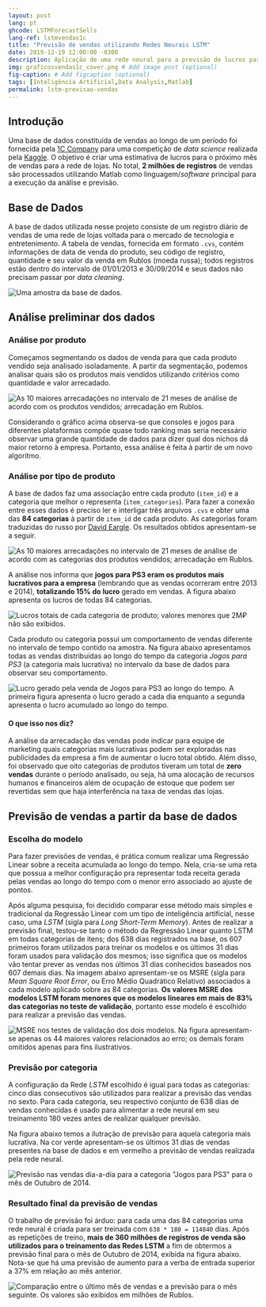 ```yaml
---
layout: post
lang: pt
ghcode: LSTMForecastSells
lang-ref: lstmvendas1c
title: "Previsão de vendas utilizando Redes Neurais LSTM"
date: 2019-12-19 12:00:00 -0300
description: Aplicação de uma rede neural para a previsão de lucros para o mês seguinte de uma grande loja de eletrônicos.
img: graficosvendas1c_cover.png # Add image post (optional)
fig-caption: # Add figcaption (optional)
tags: [Inteligência Artificial,Data Analysis,Matlab]
permalink: lstm-previsao-vendas
---
```

## Introdução
Uma base de dados constituída de vendas ao longo de um período foi fornecida pela [1C Company](http://www.1c.com/) para uma competição de *data science* realizada pela [Kaggle](https://www.kaggle.com/). O objetivo é criar uma estimativa de lucros para o próximo mês de vendas para a rede de lojas. No total, **2 milhões de registros** de vendas são processados utilizando Matlab como linguagem/*software* principal para a execução da análise e previsão.

## Base de Dados
A base de dados utilizada nesse projeto consiste de um registro diário de vendas de uma rede de lojas voltada para o mercado de tecnologia e entretenimento. A tabela de vendas, fornecida em formato ```.cvs```, contém informações de data de venda do produto, seu código de registro, quantidade e seu valor da venda em Rublos (moeda russa); todos registros estão dentro do intervalo de 01/01/2013 e 30/09/2014 e seus dados não precisam passar por *data cleaning*.

![Uma amostra da base de dados.]({{site.baseurl}}/assets/img/1CPS-exemplo.png)

## Análise preliminar dos dados
### Análise por produto
Começamos segmentando os dados de venda para que cada produto vendido seja analisado isoladamente. A partir da segmentação, podemos analisar quais são os produtos mais vendidos utilizando critérios como quantidade e valor arrecadado.

![As 10 maiores arrecadações no intervalo de 21 meses de análise de acordo com os produtos vendidos; arrecadação em Rublos.]({{site.baseurl}}/assets/img/graficosvendas1c_top10-profits.png)

Considerando o gráfico acima observa-se que consoles e jogos para diferentes plataformas compõe quase todo ranking mas seria necessário observar uma grande quantidade de dados para dizer qual dos nichos dá maior retorno à empresa. Portanto, essa análise é feita à partir de um novo algoritmo.

### Análise por tipo de produto
A base de dados faz uma associação entre cada produto (```item_id```) e a categoria que melhor o representa (```item_categories```). Para fazer a conexão entre esses dados é preciso ler e interligar três arquivos ```.cvs``` e obter uma das **84 categorias** à partir de ```item_id``` de cada produto. As categorias foram traduzidas do russo por [David Eargle](https://daveeargle.com/). Os resultados obtidos apresentam-se a seguir.

![As 10 maiores arrecadações no intervalo de 21 meses de análise de acordo com as categorias dos produtos vendidos; arrecadação em Rublos.]({{site.baseurl}}/assets/img/graficosvendas1c_top10-profits-categories.png)

A análise nos informa que **jogos para PS3 eram os produtos mais lucrativos para a empresa** (lembrando que as vendas ocorreram entre 2013 e 2014), **totalizando 15% do lucro** gerado em vendas. A figura abaixo apresenta os lucros de todas 84 categorias.

![Lucros totais de cada categoria de produto; valores menores que 2M₽ não são exibidos.]({{site.baseurl}}/assets/img/graficosvendas1c_allprofits.png)

Cada produto ou categoria possui um comportamento de vendas diferente no intervalo de tempo contido na amostra. Na figura abaixo apresentamos todas as vendas distribuídas ao longo do tempo da categoria *Jogos para PS3* (a categoria mais lucrativa) no intervalo da base de dados para observar seu comportamento.

![Lucro gerado pela venda de Jogos para PS3 ao longo do tempo. A primeira figura apresenta o lucro gerado a cada dia enquanto a segunda apresenta o lucro acumulado ao longo do tempo.]({{site.baseurl}}/assets/img/graficosvendas1c_profit-from-toplucrative.png)

#### O que isso nos diz?
A análise da arrecadação das vendas pode indicar para equipe de marketing quais categorias mais lucrativas podem ser exploradas nas publicidades da empresa a fim de aumentar o lucro total obtido.
Além disso, foi observado que oito categorias de produtos tiveram um total de **zero vendas** durante o período analisado, ou seja, há uma alocação de recursos humanos e financeiros além de ocupação de estoque que podem ser revertidas sem que haja interferência na taxa de vendas das lojas.

## Previsão de vendas a partir da base de dados
### Escolha do modelo
Para fazer previsões de vendas, é prática comum realizar uma Regressão Linear sobre a receita acumulada ao longo do tempo. Nela, cria-se uma reta que possua a melhor configuração pra representar toda receita gerada pelas vendas ao longo do tempo com o menor erro associado ao ajuste de pontos.

Após alguma pesquisa, foi decidido comparar esse método mais simples e tradicional da Regressão Linear com um tipo de inteligência artificial, nesse caso, uma *LSTM* (sigla para *Long Short-Term Memory*). Antes de realizar a previsão final, testou-se tanto o método da Regressão Linear quanto LSTM em todas categorias de itens; dos 638 dias registrados na base, os 607 primeiros foram utilizados para treinar os modelos e os últimos 31 dias foram usados para validação dos mesmos; isso significa que os modelos vão tentar prever as vendas nos últimos 31 dias conhecidos baseados nos 607 demais dias. Na imagem abaixo apresentam-se os MSRE (sigla para *Mean Square Root Error*, ou Erro Médio Quadrático Relativo) associados a cada modelo aplicado sobre as 84 categorias. **Os valores MSRE dos modelos LSTM foram menores que os modelos lineares em mais de 83% das categorias no teste de validação**, portanto esse modelo é escolhido para realizar a previsão das vendas. 

![MSRE nos testes de validação dos dois modelos. Na figura apresentam-se apenas os 44 maiores valores relacionados ao erro; os demais foram omitidos apenas para fins ilustrativos.]({{site.baseurl}}/assets/img/graficosvendas1c_MSRE-tests.png)

### Previsão por categoria
A configuração da Rede *LSTM* escolhido é igual para todas as categorias: cinco dias consecutivos são utilizados para realizar a previsão das vendas no sexto. Para cada categoria, seu respectivo conjunto de 638 dias de vendas conhecidas é usado para alimentar a rede neural em seu treinamento 180 vezes antes de realizar qualquer previsão.

Na figura abaixo temos a ilutração de previsão para aquela categoria mais lucrativa. Na cor verde apresentam-se os últimos 31 dias de vendas presentes na base de dados e em vermelho a previsão de vendas realizada pela rede neural.

![Previsão nas vendas dia-a-dia para a categoria "Jogos para PS3" para o mês de Outubro de 2014.]({{site.baseurl}}/assets/img/graficosvendas1c_ps3games-profitforecast.png)

### Resultado final da previsão de vendas
O trabalho de previsão foi árduo: para cada uma das 84 categorias uma rede neural é criada para ser treinada com ```638 * 180 = 114840``` dias. Após as repetições de treino, **mais de 360 milhões de registros de venda são utilizados para o treinamento das Redes LSTM** a fim de obtermos a previsão final para o mês de Outubro de 2014, exibida na figura abaixo. Nota-se que há uma previsão de aumento para a verba de entrada superior a 37% em relação ao mês anterior.

![Comparação entre o último mês de vendas e a previsão para o mês seguinte. Os valores são exibidos em milhões de Rublos.]({{site.baseurl}}/assets/img/graficosvendas1c_profitresults.png)
